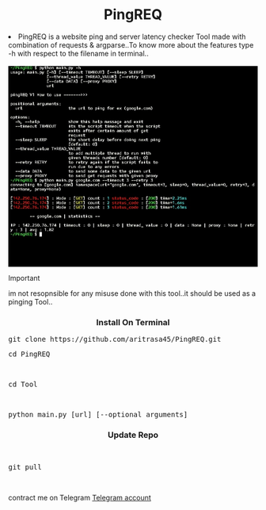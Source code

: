 <h1 align="center">
  PingREQ
</h1>



<li>PingREQ is a website ping and server latency checker Tool made with combination
of requests & argparse..To know more about the features type -h with respect to the filename in terminal.. </li>
<br>

<img src="https://github.com/aritrasa45/PingREQ/blob/main/Ping-screenshot.jpg" style="display:block; margin: 0 auto;">


>[!IMPORTANT]
>im not resopnsible for any misuse done
>with this tool..it should be used as a
>pinging Tool..



<h3 align="center">
  Install On Terminal
</h3>

<pre>git clone https://github.com/aritrasa45/PingREQ.git</pre>

<pre>cd PingREQ </pre>
<br>

<pre>cd Tool</pre>
 <br>
 <pre>python main.py [url] [--optional_arguments] </pre>


<h3 align="center">
  Update Repo
</h3>
<br>
<pre>git pull </pre>

<br>



contract me on Telegram [Telegram account](https://telegram.me/zsxxsz1)


